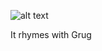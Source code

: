 ![alt text](https://ih1.redbubble.net/image.4968094424.9854/raf,360x360,075,t,fafafa:ca443f4786.jpg)


It rhymes with Grug
